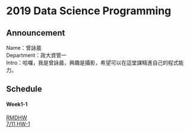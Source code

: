 # 2019 Data Science Programming
## Announcement 
Name：曾詠晨<br />
Department：政大資管一<br />
Intro：哈囉，我是曾詠晨，興趣是攝影，希望可以在這堂課精進自己的程式能力。<br />

## Schedule
#### Week1-1
[RMDHW](https://merisco.github.io/2019-CS-X/Week%201/0308.Html) <br />
[7/11 HW-1](https://merisco.github.io/2019-CS-X/Week1-2/CCCCC-1.html)
